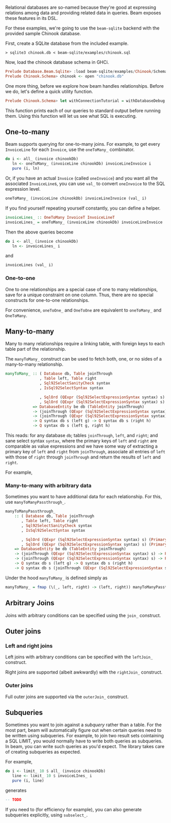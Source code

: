 Relational databases are so-named because they're good at expressing relations
among data and providing related data in queries. Beam exposes these features in
its DSL.

For these examples, we're going to use the `beam-sqlite` backend with the
provided sample Chinook database.

First, create a SQLite database from the included example.

```
> sqlite3 chinook.db < beam-sqlite/examples/chinook.sql
```

Now, load the chinook database schema in GHCi.

```haskell
Prelude Database.Beam.Sqlite> :load beam-sqlite/examples/Chinook/Schema.hs
Prelude Chinook.Schema> chinook <- open "chinook.db"
```

One more thing, before we explore how beam handles relationships. Before we do, let's define a quick utility function.

```haskell
Prelude Chinook.Schema> let withConnectionTutorial = withDatabaseDebug putStrLn chinook
```

This function prints each of our queries to standard output before running them.
Using this function will let us see what SQL is executing.

## One-to-many

Beam supports querying for one-to-many joins. For example, to get every
`InvoiceLine` for each `Invoice`, use the `oneToMany_` combinator.

```haskell
do i <- all_ (invoice chinookDb)
   ln <- oneToMany_ (invoiceLine chinookDb) invoiceLineInvoice i
   pure (i, ln)
```

Or, if you have an actual `Invoice` (called `oneInvoice`) and you want all the
associated `InvoiceLine`s, you can use `val_` to convert `oneInvoice` to the SQL
expression level.

```haskell
oneToMany_ (invoiceLine chinookDb) invoiceLineInvoice (val_ i)
```

If you find yourself repeating yourself constantly, you can define a helper.

```haskell
invoiceLines_ :: OneToMany InvoiceT InvoiceLineT
invoiceLines_ = oneToMany_ (invoiceLine chinookDb) invoiceLineInvoice
```

Then the above queries become

```haskell
do i <- all_ (invoice chinookDb)
   ln <- invoiceLines_ i
```

and

```haskell
invoiceLines (val_ i)
```

### One-to-one

One to one relationships are a special case of one to many relationships, save
for a unique constraint on one column. Thus, there are no special constructs for
one-to-one relationships.

For convenience, `oneToOne_` and `OneToOne` are equivalent to `oneToMany_` and
`OneToMany`.

## Many-to-many

Many to many relationships require a linking table, with foreign keys to each
table part of the relationship.

The `manyToMany_` construct can be used to fetch both, one, or no sides of a
many-to-many relationship.

```haskell
manyToMany_ :: ( Database db, Table joinThrough
               , Table left, Table right
               , Sql92SelectSanityCheck syntax
               , IsSql92SelectSyntax syntax

               , SqlOrd (QExpr (Sql92SelectExpressionSyntax syntax) s) (PrimaryKey left g)
               , SqlOrd (QExpr (Sql92SelectExpressionSyntax syntax) s) (PrimaryKey right h) )
            => DatabaseEntity be db (TableEntity joinThrough)
            -> (joinThrough (QExpr (Sql92SelectExpressionSyntax syntax) s) -> PrimaryKey left g)
            -> (joinThrough (QExpr (Sql92SelectExpressionSyntax syntax) s) -> PrimaryKey right h)
            -> Q syntax db s (left g) -> Q syntax db s (right h)
            -> Q syntax db s (left g, right h)
```

This reads: for any database `db`; tables `joinThrough`, `left`, and `right`;
and sane select syntax `syntax`, where the primary keys of `left` and `right`
are comparable as value expressions and we have some way of extracting a primary
key of `left` and `right` from `joinThrough`, associate all entries of `left`
with those of `right` through `joinThrough` and return the results of `left` and
`right`.

For example, 

### Many-to-many with arbitrary data

Sometimes you want to have additional data for each relationship. For this, use
`manyToManyPassthrough_`.

```haskell
manyToManyPassthrough_ 
    :: ( Database db, Table joinThrough
       , Table left, Table right
       , Sql92SelectSanityCheck syntax
       , IsSql92SelectSyntax syntax

       , SqlOrd (QExpr (Sql92SelectExpressionSyntax syntax) s) (PrimaryKey left g)
       , SqlOrd (QExpr (Sql92SelectExpressionSyntax syntax) s) (PrimaryKey right h) )
    => DatabaseEntity be db (TableEntity joinThrough)
    -> (joinThrough (QExpr (Sql92SelectExpressionSyntax syntax) s) -> PrimaryKey left g)
    -> (joinThrough (QExpr (Sql92SelectExpressionSyntax syntax) s) -> PrimaryKey right h)
    -> Q syntax db s (left g) -> Q syntax db s (right h)
    -> Q syntax db s (joinThrough (QExpr (Sql92SelectExpressionSyntax syntax) s), left g, right h)
```

Under the hood `manyToMany_` is defined simply as 

```haskell
manyToMany_ = fmap (\(_, left, right) -> (left, right)) manyToManyPassthrough_
```

## Arbitrary Joins

Joins with arbitrary conditions can be specified using the `join_` construct.

## Outer joins

### Left and right joins

Left joins with arbitrary conditions can be specified with the `leftJoin_` construct.

Right joins are supported (albeit awkwardly) with the `rightJoin_` construct.

### Outer joins

Full outer joins are supported via the `outerJoin_` construct.

## Subqueries

Sometimes you want to join against a *subquery* rather than a table. For the
most part, beam will automatically figure out when certain queries need to be
written using subqueries. For example, to join two result sets cointaining a SQL
LIMIT, you would normally have to write both queries as subqueries. In beam, you
can write such queries as you'd expect. The library takes care of creating
subqueries as expected.

For example,

```haskell
do i <- limit_ 10 $ all_ (invoice chinookDb)
   line <- limit_ 10 $ invoiceLInes_ i
   pure (i, line)
```

generates

```sql
-- TODO 
```

If you need to (for efficiency for example), you can also generate subqueries
explicitly, using `subselect_`.
